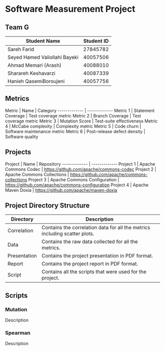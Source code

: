 # Software Measurement Project
## Team G
Student Name  | Student ID
------------- | -------------
Sareh Farid  | 27845782
Seyed Hamed Valiollahi Bayeki  | 40057506
Ahmad Memari (Arash) | 40088010
Sharareh Keshavarzi | 40087339
Hanieh QasemiBoroujeni | 40057756

## Metrics
Metric  | Name | Category
------------- | -------------
Metric 1 | Statement Coverage | Test coverage metric
Metric 2 | Branch Coverage | Test coverage metric
Metric 3 | Mutation Score | Test-suite effectiveness
Metric 4 | McCabe complexity | Complexity metric
Metric 5 | Code churn | Software maintenance metric
Metric 6 | Post-release defect density | Software quality

## Projects
Project  | Name | Repository
------------- | -------------
Project 1 | Apache Commons Codec | https://github.com/apache/commons-codec
Project 2 | Apache Commons Collections | https://github.com/apache/commons-collections
Project 3 | Apache Commons Configuration | https://github.com/apache/commons-configuration
Project 4 | Apache Maven Doxia | https://github.com/apache/maven-doxia

## Project Directory Structure
Directory  | Description
------------- | -------------
Correlation  | Contains the correlation data for all the metrics including scatter plots.
Data  | Contains the raw data collected for all the metrics.
Presentation  | Contains the project presentation in PDF format.
Report  | Contains the project report in PDF format.
Script  | Contains all the scripts that were used for the project.

## Scripts
### Mutation
Description

### Spearman
Description
